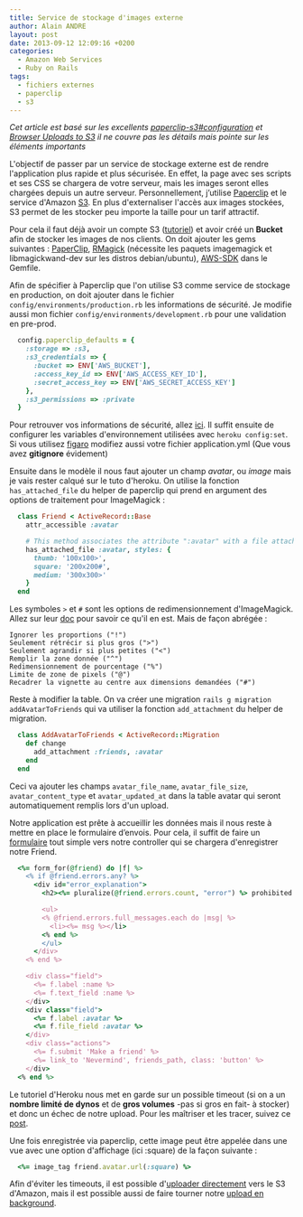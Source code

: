 ```yaml
---
title: Service de stockage d'images externe
author: Alain ANDRE
layout: post
date: 2013-09-12 12:09:16 +0200
categories:
  - Amazon Web Services
  - Ruby on Rails
tags:
  - fichiers externes
  - paperclip
  - s3
---
```

*Cet article est basé sur les excellents [paperclip-s3#configuration][1] et [Browser Uploads to S3][2] il ne couvre pas les détails mais pointe sur les éléments importants*

L'objectif de passer par un service de stockage externe est de rendre l'application plus rapide et plus sécurisée. En effet, la page avec ses scripts et ses CSS se chargera de votre serveur, mais les images seront elles chargées depuis un autre serveur. Personnellement, j’utilise [Paperclip][3] et le service d'Amazon [S3][4]. En plus d'externaliser l'accès aux images stockées, S3 permet de les stocker peu importe la taille pour un tarif attractif.

Pour cela il faut déjà avoir un compte S3 ([tutoriel][5]) et avoir créé un **Bucket** afin de stocker les images de nos clients. On doit ajouter les gems suivantes : [PaperClip][6], [RMagick][7] (nécessite les paquets imagemagick et libmagickwand-dev sur les distros debian/ubuntu), [AWS-SDK][8] dans le Gemfile.

Afin de spécifier à Paperclip que l'on utilise S3 comme service de stockage en production, on doit ajouter dans le fichier `config/environments/production.rb` les informations de sécurité. Je modifie aussi mon fichier `config/environments/development.rb` pour une validation en pre-prod.
```ruby
  config.paperclip_defaults = {
    :storage => :s3,
    :s3_credentials => {
      :bucket => ENV['AWS_BUCKET'],
      :access_key_id => ENV['AWS_ACCESS_KEY_ID'],
      :secret_access_key => ENV['AWS_SECRET_ACCESS_KEY']
    },
    :s3_permissions => :private
  }
```

Pour retrouver vos informations de sécurité, allez [ici][9]. Il suffit ensuite de configurer les variables d'environnement utilisées avec `heroku config:set`. Si vous utilisez [figaro][10] modifiez aussi votre fichier application.yml (Que vous avez **gitignore** évidement)

Ensuite dans le modèle il nous faut ajouter un champ *avatar*, ou *image* mais je vais rester calqué sur le tuto d'heroku. On utilise la fonction `has_attached_file` du helper de paperclip qui prend en argument des options de traitement pour ImageMagick :
```ruby
  class Friend < ActiveRecord::Base
    attr_accessible :avatar

    # This method associates the attribute ":avatar" with a file attachment
    has_attached_file :avatar, styles: {
      thumb: '100x100>',
      square: '200x200#',
      medium: '300x300>'
    }
  end
```

Les symboles `>` et `#` sont les options de redimensionnement d'ImageMagick. Allez sur leur [doc][11] pour savoir ce qu'il en est. Mais de façon abrégée :

    Ignorer les proportions ("!")
    Seulement rétrécir si plus gros (">")
    Seulement agrandir si plus petites ("<")
    Remplir la zone donnée ("^")
    Redimensionnement de pourcentage ("%")
    Limite de zone de pixels ("@")
    Recadrer la vignette au centre aux dimensions demandées ("#")


Reste à modifier la table. On va créer une migration `rails g migration addAvatarToFriends` qui va utiliser la fonction `add_attachment` du helper de migration.
```ruby
  class AddAvatarToFriends < ActiveRecord::Migration
    def change
      add_attachment :friends, :avatar
    end
  end
```

Ceci va ajouter les champs `avatar_file_name`, `avatar_file_size`, `avatar_content_type` et `avatar_updated_at` dans la table avatar qui seront automatiquement remplis lors d'un upload.

Notre application est prête à accueillir les données mais il nous reste à mettre en place le formulaire d’envois. Pour cela, il suffit de faire un [formulaire][12] tout simple vers notre controller qui se chargera d'enregistrer notre Friend.
```ruby
  <%= form_for(@friend) do |f| %>
    <% if @friend.errors.any? %>
      <div id="error_explanation">
        <h2><%= pluralize(@friend.errors.count, "error") %> prohibited this friend from being saved:</h2>

        <ul>
        <% @friend.errors.full_messages.each do |msg| %>
          <li><%= msg %></li>
        <% end %>
        </ul>
      </div>
    <% end %>

    <div class="field">
      <%= f.label :name %>
      <%= f.text_field :name %>
    </div>
    <div class="field">
      <%= f.label :avatar %>
      <%= f.file_field :avatar %>
    </div>
    <div class="actions">
      <%= f.submit 'Make a friend' %>
      <%= link_to 'Nevermind', friends_path, class: 'button' %>
    </div>
  <% end %>
```

Le tutoriel d'Heroku nous met en garde sur un possible timeout (si on a un **nombre limité de dynos** et de **gros volumes** -pas si gros en fait- à stocker) et donc un échec de notre upload. Pour les maîtriser et les tracer, suivez ce [post][13].

Une fois enregistrée via paperclip, cette image peut être appelée dans une vue avec une option d'affichage (ici :square) de la façon suivante :
```ruby
  <%= image_tag friend.avatar.url(:square) %>
```

Afin d'éviter les timeouts, il est possible d'[uploader directement][14] vers le S3 d'Amazon, mais il est possible aussi de faire tourner notre [upload en background][15].

 [1]: https://devcenter.heroku.com/articles/paperclip-s3#configuration
 [2]: http://aws.amazon.com/articles/1434?_encoding=UTF8&jiveRedirect=1
 [3]: https://github.com/thoughtbot/paperclip
 [4]: http://aws.amazon.com/fr/s3/
 [5]: https://devcenter.heroku.com/articles/s3
 [6]: http://rubydoc.info/gems/paperclip/frames
 [7]: http://rubydoc.info/gems/rmagick/frames
 [8]: http://rubydoc.info/gems/aws-sdk/frames
 [9]: https://portal.aws.amazon.com/gp/aws/securityCredentials
 [10]: http://rubydoc.info/gems/figaro
 [11]: http://www.imagemagick.org/Usage/resize/#shrink
 [12]: https://github.com/thoughtbot/paperclip_demo/blob/master/app/views/friends/_form.html.erb
 [13]: http://www.alain-andre.fr/?p=105
 [14]: http://www.alain-andre.fr/?p=101
 [15]: http://www.alain-andre.fr/?p=113
